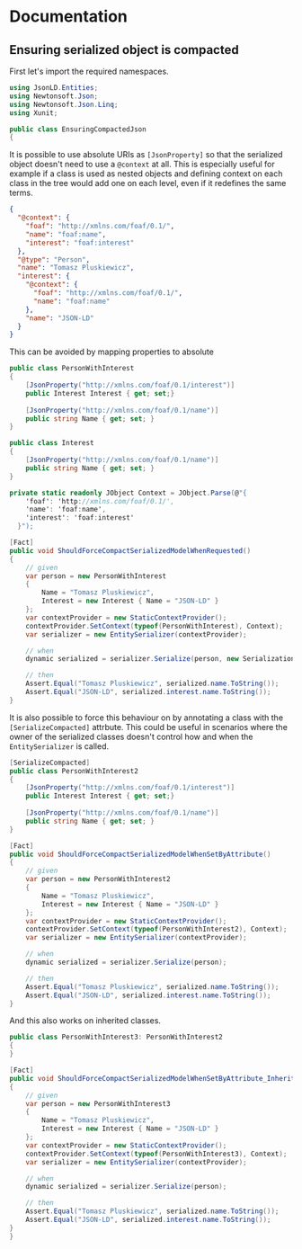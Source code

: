 # Documentation

## Ensuring serialized object is compacted

First let's import the required namespaces.

``` c#
using JsonLD.Entities;
using Newtonsoft.Json;
using Newtonsoft.Json.Linq;
using Xunit;

public class EnsuringCompactedJson
{
```

It is possible to use absolute URIs as `[JsonProperty]` so that the serialized object doesn't need to use
a `@context` at all. This is especially useful for example if a class is used as nested objects and defining
context on each class in the tree would add one on each level, even if it redefines the same terms.

``` json
{
  "@context": { 
    "foaf": "http://xmlns.com/foaf/0.1/",
    "name": "foaf:name",
    "interest": "foaf:interest"
  },
  "@type": "Person",
  "name": "Tomasz Pluskiewicz",
  "interest": {
    "@context": {
      "foaf": "http://xmlns.com/foaf/0.1/",
      "name": "foaf:name"
    },
    "name": "JSON-LD"
  }
}
```   

This can be avoided by mapping properties to absolute 

``` c#
public class PersonWithInterest
{
    [JsonProperty("http://xmlns.com/foaf/0.1/interest")]
    public Interest Interest { get; set;}
        
    [JsonProperty("http://xmlns.com/foaf/0.1/name")]
    public string Name { get; set; }
}

public class Interest
{
    [JsonProperty("http://xmlns.com/foaf/0.1/name")]
    public string Name { get; set; }
}

private static readonly JObject Context = JObject.Parse(@"{ 
    'foaf': 'http://xmlns.com/foaf/0.1/',
    'name': 'foaf:name',
    'interest': 'foaf:interest'
  }");

[Fact]
public void ShouldForceCompactSerializedModelWhenRequested()
{
    // given
    var person = new PersonWithInterest
    {
        Name = "Tomasz Pluskiewicz",
        Interest = new Interest { Name = "JSON-LD" }
    };
    var contextProvider = new StaticContextProvider();
    contextProvider.SetContext(typeof(PersonWithInterest), Context);
    var serializer = new EntitySerializer(contextProvider);

    // when
    dynamic serialized = serializer.Serialize(person, new SerializationOptions { SerializeCompacted = true });

    // then
    Assert.Equal("Tomasz Pluskiewicz", serialized.name.ToString());
    Assert.Equal("JSON-LD", serialized.interest.name.ToString());
}
```

It is also possible to force this behaviour on by annotating a class with the `[SerializeCompacted]`
attrbute. This could be useful in scenarios where the owner of the serialized classes doesn't control how
and when the `EntitySerializer` is called.

``` c#
[SerializeCompacted]
public class PersonWithInterest2
{
    [JsonProperty("http://xmlns.com/foaf/0.1/interest")]
    public Interest Interest { get; set;}
        
    [JsonProperty("http://xmlns.com/foaf/0.1/name")]
    public string Name { get; set; }
}

[Fact]
public void ShouldForceCompactSerializedModelWhenSetByAttribute()
{
    // given
    var person = new PersonWithInterest2
    {
        Name = "Tomasz Pluskiewicz",
        Interest = new Interest { Name = "JSON-LD" }
    };
    var contextProvider = new StaticContextProvider();
    contextProvider.SetContext(typeof(PersonWithInterest2), Context);
    var serializer = new EntitySerializer(contextProvider);

    // when
    dynamic serialized = serializer.Serialize(person);

    // then
    Assert.Equal("Tomasz Pluskiewicz", serialized.name.ToString());
    Assert.Equal("JSON-LD", serialized.interest.name.ToString());
}
```

And this also works on inherited classes.

``` c#
public class PersonWithInterest3: PersonWithInterest2
{
}

[Fact]
public void ShouldForceCompactSerializedModelWhenSetByAttribute_Inherited()
{
    // given
    var person = new PersonWithInterest3
    {
        Name = "Tomasz Pluskiewicz",
        Interest = new Interest { Name = "JSON-LD" }
    };
    var contextProvider = new StaticContextProvider();
    contextProvider.SetContext(typeof(PersonWithInterest3), Context);
    var serializer = new EntitySerializer(contextProvider);

    // when
    dynamic serialized = serializer.Serialize(person);

    // then
    Assert.Equal("Tomasz Pluskiewicz", serialized.name.ToString());
    Assert.Equal("JSON-LD", serialized.interest.name.ToString());
}
}
```
